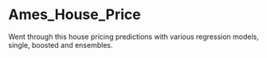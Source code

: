 # Ames_House_Price
Went through this house pricing predictions with various regression models, single, boosted and ensembles.
